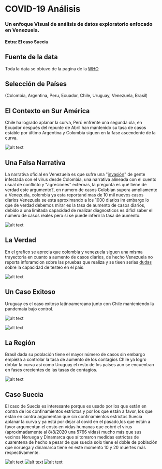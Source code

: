 # COVID-19 Análisis 
### Un enfoque Visual de análisis de datos exploratorio enfocado en Venezuela.
#### Extra: El caso Suecia

## Fuente de la data

Toda la data se obtuvo de la pagina de la [WHO](https://covid19.who.int/WHO-COVID-19-global-data.csv)

## Selección de Países
(Colombia, Argentina, Peru, Ecuador, Chile, Uruguay, Venezuela, Brasil)

## El Contexto en Sur América
Chile ha logrado aplanar la curva, Perú enfrente una segunda ola, en Ecuador después del repunte de Abril han mantenido su tasa de casos estable por último Argentina y Colombia siguen en la fase ascendente de la curva.

![alt text](https://github.com/MagcDEV/covidVen/blob/master/charts/chart1.png)

## Una Falsa Narrativa

La narrativa oficial en Venezuela es que sufre una "[invasión](https://www.efe.com/efe/america/politica/maduro-dice-que-venezuela-sufre-una-invasion-de-coronavirus-desde-colombia/20000035-4294916)" de gente infectada con el virus desde Colombia, una narrativa alineada con el cuento usual de conflicto y "agresiones" externas, la pregunta es qué tiene de verdad este argumento?, en numero de casos Colobian supera ampliamente a Venezuela, colombia ya esta reportand mas de 10 mil nuevos casos diarios Venezuela se esta aproximando a los 1000 diarios im embargo lo que de verdad debemos mirar es la tasa de aumento de casos diarios, debido a una limitada capacidad de realizar diagnosticos es dificl saber el numero de casos reales pero si se puede inferir la tasa de aumento.

![alt text](https://github.com/MagcDEV/covidVen/blob/master/charts/chart2.png)

## La Verdad
En el grafico se aprecia que colombia y venezuela siguen una misma trayectoria en cuanto a aumento de casos diarios, de hecho Venezuela no reporta inforamcion sobre las pruebas que realiza y se tieen serias [dudas](https://efectococuyo.com/coronavirus/gobierno-limita-pruebas-de-covid-19-para-mantener-control-de-cifras-asegura-bloomberg/) sobre la capacidad de testeo en el país.

![alt text](https://github.com/MagcDEV/covidVen/blob/master/charts/chart3.png)

## Un Caso Exitoso
Uruguay es el caso exitoso latinoamercano junto con Chile manteniendo la pandemaia bajo control.

![alt text](https://github.com/MagcDEV/covidVen/blob/master/charts/chart4.png)

![alt text](https://github.com/MagcDEV/covidVen/blob/master/charts/chart5.png)

## La Región
Brasil dada su población tiene el mayor número de casos sin embargo empieza a controlar la tasa de aumento de los contagios Chile ya logro doblar la curva así como Uruguay el resto de los países aun se encuentran en fases crecientes de las tasas de contagios.

![alt text](https://github.com/MagcDEV/covidVen/blob/master/charts/chart6.png)

## Caso Suecia
El caso de Suecia es interesante porque es usado por los que están en contra de los confinamientos estrictos y por los que están a favor, los que están en contra argumentan que sin confinamientos estrictos Suecia aplanar la curva y ya está por dejar al covid en el pasado,los que están a favor argumentan el costo en vidas humanas que cobró el virus (aproximadamente al 8/8/2020 una 5766 vidas) mucho más que sus vecinos Noruega y Dinamarca que sí tomaron medidas estrictas de cuarentena de hecho a pesar de que suecia solo tiene el doble de población que noruega y dinamarca tiene en este momento 10 y 20 muertes más respectivamente.

![alt text](https://github.com/MagcDEV/covidVen/blob/master/charts/chart7.png)
![alt text](https://github.com/MagcDEV/covidVen/blob/master/charts/chart8.png)
![alt text](https://github.com/MagcDEV/covidVen/blob/master/charts/chart9.png)


